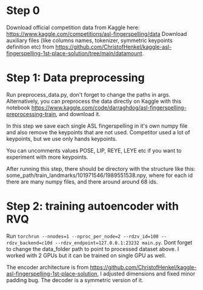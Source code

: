 # Step 0
Download official competition data from Kaggle here: https://www.kaggle.com/competitions/asl-fingerspelling/data
Download auxiliary files (like columns names, tokenizer, symmetric keypoints definition etc) from https://github.com/ChristofHenkel/kaggle-asl-fingerspelling-1st-place-solution/tree/main/datamount. 

# Step 1: Data preprocessing
Run preprocess_data.py, don't forget to change the paths in args. Alternatively, you can preprocess the data directly on Kaggle with this notebook https://www.kaggle.com/code/darraghdog/asl-fingerspelling-preprocessing-train, and download it. 

In this step we save each single ASL fingerspelling in it's own numpy file and also remove the keypoints that are not used. Competitor used a lot of keypoints, but we use only hands keypoints. 

You can uncomments values POSE, LIP, REYE, LEYE etc if you want to experiment with more keypoints.

After running this step, there should be directory with the structure like this: some_path/train_landmarks/101971546/1989551538.npy, where for each id there are many numpy files, and there around around 68 ids.

# Step 2: training autoencoder with RVQ 

Run `torchrun --nnodes=1 --nproc_per_node=2 --rdzv_id=100 --rdzv_backend=c10d --rdzv_endpoint=127.0.0.1:23232 main.py`. Dont forget to change the data_folder path to point to processed dataset above. I worked with 2 GPUs but it can be trained on single GPU as well.

The encoder architecture is from https://github.com/ChristofHenkel/kaggle-asl-fingerspelling-1st-place-solution, I adjusted dimensions and fixed minor padding bug. The decoder is a symmetric version of it. 

